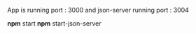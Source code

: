 
App is running port : 3000 and json-server running port : 3004

  **npm** start
  **npm** start-json-server
